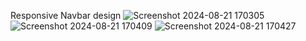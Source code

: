 Responsive Navbar design
![Screenshot 2024-08-21 170305](https://github.com/user-attachments/assets/785f26d2-d08a-4e05-8ceb-e27f55e02f96)
![Screenshot 2024-08-21 170409](https://github.com/user-attachments/assets/36cd40f9-a0d6-4eb8-a309-a7f7170535e1)
![Screenshot 2024-08-21 170427](https://github.com/user-attachments/assets/4bf6c566-97b9-4d3f-94a7-824220e3efc3)

